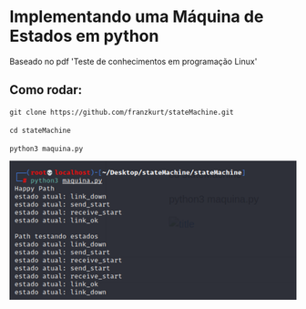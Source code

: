 # Implementando uma Máquina de Estados em python

Baseado no pdf 'Teste de conhecimentos em programação Linux'

## Como rodar:
``` 
git clone https://github.com/franzkurt/stateMachine.git

cd stateMachine

python3 maquina.py  
```
![title](log.png)
